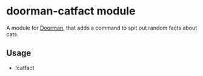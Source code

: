 # doorman-catfact module
A module for [Doorman](https://github.com/FabricLabs/doorman), that adds a command to spit out random facts about cats.

## Usage

- !catfact
